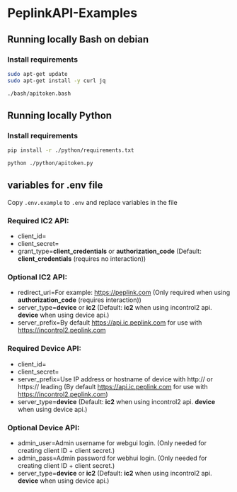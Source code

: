 # PeplinkAPI-Examples

## Running locally Bash on debian

### Install requirements
```bash
sudo apt-get update
sudo apt-get install -y curl jq
```

```bash
./bash/apitoken.bash
```

## Running locally Python

### Install requirements
```bash
pip install -r ./python/requirements.txt
```

```bash
python ./python/apitoken.py
```

## variables for .env file
Copy `.env.example` to `.env` and replace variables in the file

### Required IC2 API:
* client_id=
* client_secret=
* grant_type=**client_credentials** or **authorization_code** (Default: **client_credentials** (requires no interaction))

### Optional IC2 API:
* redirect_uri=For example: https://peplink.com (Only required when using **authorization_code** (requires interaction))
* server_type=**device** or **ic2** (Default: **ic2** when using incontrol2 api. **device** when using device api.)
* server_prefix=By default https://api.ic.peplink.com for use with https://incontrol2.peplink.com

### Required Device API:
* client_id=
* client_secret=
* server_prefix=Use IP address or hostname of device with http:// or https:// leading (By default https://api.ic.peplink.com for use with https://incontrol2.peplink.com)
* server_type=**device** (Default: **ic2** when using incontrol2 api. **device** when using device api.)

### Optional Device API:
* admin_user=Admin username for webgui login. (Only needed for creating client ID + client secret.)
* admin_pass=Admin password for webhui login. (Only needed for creating client ID + client secret.)
* server_type=**device** or **ic2** (Default: **ic2** when using incontrol2 api. **device** when using device api.)

<!--
## Running in Docker

```bash
docker build --tag dylanve151/PeplinkAPI .
docker run -d dylanve151/PeplinkAPI
```

-->

